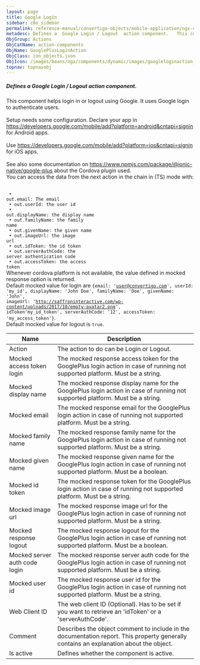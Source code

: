 ```yaml
---
layout: page
title: Google Login
sidebar: c8o_sidebar
permalink: reference-manual/convertigo-objects/mobile-application/ngx-components/action-components/google-login/
metadesc: Defines a  Google Login / Logout  action component.   This component helps login in or logout using Google. It uses Google login to authenticate users
ObjGroup: Actions
ObjCatName: action-components
ObjName: GooglePlusLoginAction
ObjClass: ion_objects.json
ObjIcon: /images/beans/ngx/components/dynamic/images/googleloginaction_32x32.png
topnav: topnavobj
---
```

##### Defines a <i>Google Login / Logout</i> action component. <br/>

 This component helps login in or logout using Google. It uses Google login to authenticate users.<br/>
<br/>
Setup needs some configuration. Declare your app in <a href='https://developers.google.com/mobile/add?platform=android&cntapi=signin'>https://developers.google.com/mobile/add?platform=android&cntapi=signin</a> for Android apps.<br/>
<br/>
Use <a href='https://developers.google.com/mobile/add?platform=ios&cntapi=signin'>https://developers.google.com/mobile/add?platform=ios&cntapi=signin</a> for iOS apps.<br/>
<br/>
See also some documentation on <a href='https://www.npmjs.com/package/@ionic-native/google-plus'>https://www.npmjs.com/package/@ionic-native/google-plus</a> about the Cordova plugin used.<br/>
 You can access the data from the next action in the chain in (TS) mode with:<br/>
<br/>
<code><br/>
 • out.email: The email<br/>
 • out.userId: the user id<br/>
 • out.displayName: the display name<br/>
 • out.familyName: the family name<br/>
 • out.givenName: the given name<br/>
 • out.imageUrl: the image url<br/>
 • out.idToken: the id token<br/>
 • out.serverAuthCode: the server authentication code<br/>
 • out.accessToken: the access token</code><br/>
 Whenever cordova platform is not available, the value defined in mocked response option is returned.<br/>
 Default mocked value for login are <code>{email: 'user@convertigo.com', userId: 'my_id', displayName: 'John Doe', familyName: 'Doe', givenName: 'John', imageUrl: 'http://saffroninteractive.com/wp-content/uploads/2017/10/empty-avatar2.png', idToken'my_id_token', serverAuthCode: '12', accessToken: 'my_access_token'}</code>.<br/>
 Default mocked value for logout is <code>true</code>.

Name | Description 
--- | ---
Action | The action to do can be Login or Logout.
Mocked access token login | The mocked response access token for the GooglePlus login action in case of running not supported platform. Must be a string.
Mocked display name | The mocked response display name for the GooglePlus login action in case of running not supported platform. Must be a string.
Mocked email | The mocked response email for the GooglePlus login action in case of running not supported platform. Must be a string.
Mocked family name | The mocked response family name for the GooglePlus login action in case of running not supported platform. Must be a string.
Mocked given name | The mocked response given name for the GooglePlus login action in case of running not supported platform. Must be a boolean.
Mocked id token | The mocked response token for the GooglePlus login action in case of running not supported platform. Must be a string.
Mocked image url | The mocked response image url for the GooglePlus login action in case of running not supported platform. Must be a string.
Mocked response logout | The mocked response logout for the GooglePlus login action in case of running not supported platform. Must be a boolean.
Mocked server auth code login | The mocked response server auth code for the GooglePlus login action in case of running not supported platform. Must be a string.
Mocked user id | The mocked response user id for the GooglePlus login action in case of running not supported platform. Must be a string.
Web Client ID | The web client ID (Optional). Has to be set if you want to retrieve an 'idToken' or a 'serverAuthCode'.
Comment | Describes the object comment to include in the documentation report.  This property generally contains an explanation about the object. 
Is active | Defines whether the component is active. 

